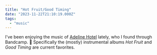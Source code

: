 ```yaml
---
title: "Hot Fruit/Good Timing"
date: "2023-11-22T21:10:19.000Z"
tags: 
  - "music"
---
```


I've been enjoying the music of [Adeline Hotel](https://adelinehotel.bandcamp.com/) lately, who I found through Bandcamp. 🎵 Specifically the (mostly) instrumental albums _Hot Fruit_ and _Good Timing_ are current favorites.
